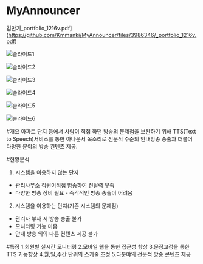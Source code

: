 # MyAnnouncer 

김만기_portfolio_1216v.pdf](https://github.com/Kmmanki/MyAnnouncer/files/3986346/_portfolio_1216v.pdf)



![슬라이드1](https://user-images.githubusercontent.com/50133267/71224358-fc75fe80-2318-11ea-9fc3-2724079a8146.JPG)


![슬라이드2](https://user-images.githubusercontent.com/50133267/71224364-fe3fc200-2318-11ea-8a51-b95c3d68cf98.JPG)


![슬라이드3](https://user-images.githubusercontent.com/50133267/71224368-00098580-2319-11ea-8081-c21c026b2d0a.JPG)


![슬라이드4](https://user-images.githubusercontent.com/50133267/71224370-01d34900-2319-11ea-95ea-128d82e3dc55.JPG)


![슬라이드5](https://user-images.githubusercontent.com/50133267/71224373-039d0c80-2319-11ea-89f2-f32cb3c1b42b.JPG)


![슬라이드6](https://user-images.githubusercontent.com/50133267/71224375-04ce3980-2319-11ea-86ce-f18f0181ae57.JPG)



















#개요
아파트 단지 등에서 사람이 직접 하던 방송의 문제점을 보완하기 위해 TTS(Text to Speech)서비스를 통한 
아나운서 목소리로 전문적 수준의 안내방송 송출과 더불어 다양한 분야의 방송 컨텐츠 제공.

#현황분석
1. 시스템을 이용하지 않는 단지 
 - 관리사무소 직원이직접 방송하여 전달력 부족 
 - 다양한 방송 장비 필요 - 즉각적인 방송 송출이 어려움
2. 시스템을 이용하는 단지(기존 시스템의 문제점) 
 - 관리자 부재 시 방송 송출 불가 
 - 모니터링 기능 미흡 
 - 안내 방송 외의 다른 컨텐츠 제공 불가

#특징
 1.회원별 실시간 모니터링
 2.모바일 웹을 통한 접근성 향상
 3.문장교정을 통한 TTS 기능향상
 4.월,일,주간 단위의 스케줄 조정
 5.다분야의 전문적 방송 콘텐츠 제공

